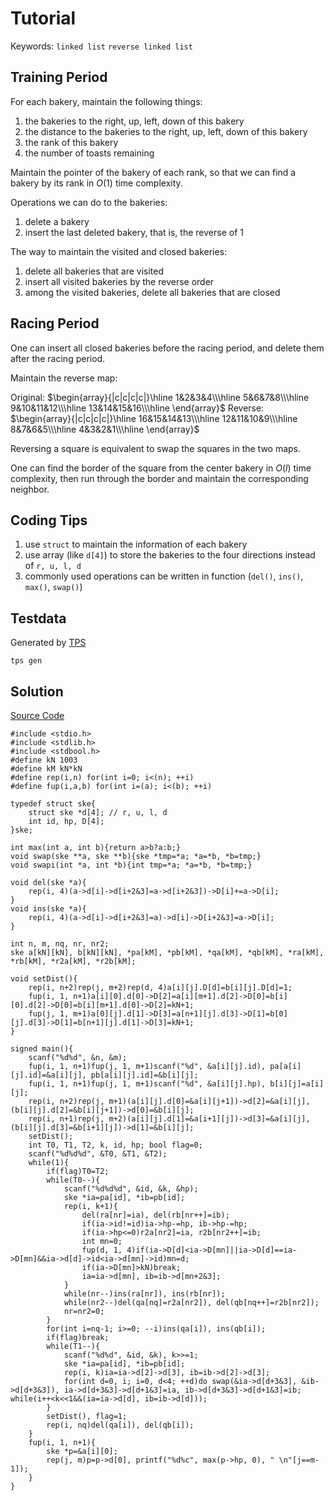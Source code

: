 # Tutorial

Keywords: ```linked list``` ```reverse linked list```

## Training Period

For each bakery, maintain the following things:
1. the bakeries to the right, up, left, down of this bakery
2. the distance to the bakeries to the right, up, left, down of this bakery
3. the rank of this bakery
4. the number of toasts remaining

Maintain the pointer of the bakery of each rank, so that we can find a bakery by its rank in $O(1)$ time complexity.

Operations we can do to the bakeries:
1. delete a bakery
2. insert the last deleted bakery, that is, the reverse of 1

The way to maintain the visited and closed bakeries:
1. delete all bakeries that are visited
2. insert all visited bakeries by the reverse order
3. among the visited bakeries, delete all bakeries that are closed

## Racing Period

One can insert all closed bakeries before the racing period, and delete them after the racing period.

Maintain the reverse map:

Original: $\begin{array}{|c|c|c|c|}\hline
1&2&3&4\\\hline
5&6&7&8\\\hline
9&10&11&12\\\hline
13&14&15&16\\\hline
\end{array}$ Reverse: $\begin{array}{|c|c|c|c|}\hline
16&15&14&13\\\hline
12&11&10&9\\\hline
8&7&6&5\\\hline
4&3&2&1\\\hline
\end{array}$

Reversing a square is equivalent to swap the squares in the two maps.

One can find the border of the square from the center bakery in $O(l)$ time complexity, then run through the border and maintain the corresponding neighbor.

## Coding Tips

1. use ```struct``` to maintain the information of each bakery
2. use array (like ```d[4]```) to store the bakeries to the four directions instead of ```r, u, l, d```
3. commonly used operations can be written in function (```del()```, ```ins()```, ```max()```, ```swap()```)

## Testdata

Generated by [TPS](https://github.com/ioi-2017/tps)
```
tps gen
```

## Solution

[Source Code](./solution/sol.cpp)

```cpp=
#include <stdio.h>
#include <stdlib.h>
#include <stdbool.h>
#define kN 1003
#define kM kN*kN
#define rep(i,n) for(int i=0; i<(n); ++i)
#define fup(i,a,b) for(int i=(a); i<(b); ++i)

typedef struct ske{
	struct ske *d[4]; // r, u, l, d
	int id, hp, D[4];
}ske;

int max(int a, int b){return a>b?a:b;}
void swap(ske **a, ske **b){ske *tmp=*a; *a=*b, *b=tmp;}
void swapi(int *a, int *b){int tmp=*a; *a=*b, *b=tmp;}

void del(ske *a){
	rep(i, 4)(a->d[i]->d[i+2&3]=a->d[i+2&3])->D[i]+=a->D[i];
}
void ins(ske *a){
	rep(i, 4)(a->d[i]->d[i+2&3]=a)->d[i]->D[i+2&3]=a->D[i];
}

int n, m, nq, nr, nr2;
ske a[kN][kN], b[kN][kN], *pa[kM], *pb[kM], *qa[kM], *qb[kM], *ra[kM], *rb[kM], *r2a[kM], *r2b[kM];

void setDist(){
	rep(i, n+2)rep(j, m+2)rep(d, 4)a[i][j].D[d]=b[i][j].D[d]=1;
	fup(i, 1, n+1)a[i][0].d[0]->D[2]=a[i][m+1].d[2]->D[0]=b[i][0].d[2]->D[0]=b[i][m+1].d[0]->D[2]=kN+1;
	fup(j, 1, m+1)a[0][j].d[1]->D[3]=a[n+1][j].d[3]->D[1]=b[0][j].d[3]->D[1]=b[n+1][j].d[1]->D[3]=kN+1;
}

signed main(){
	scanf("%d%d", &n, &m);
	fup(i, 1, n+1)fup(j, 1, m+1)scanf("%d", &a[i][j].id), pa[a[i][j].id]=&a[i][j], pb[a[i][j].id]=&b[i][j];
	fup(i, 1, n+1)fup(j, 1, m+1)scanf("%d", &a[i][j].hp), b[i][j]=a[i][j];
	rep(i, n+2)rep(j, m+1)(a[i][j].d[0]=&a[i][j+1])->d[2]=&a[i][j], (b[i][j].d[2]=&b[i][j+1])->d[0]=&b[i][j];
	rep(i, n+1)rep(j, m+2)(a[i][j].d[1]=&a[i+1][j])->d[3]=&a[i][j], (b[i][j].d[3]=&b[i+1][j])->d[1]=&b[i][j];
	setDist();
	int T0, T1, T2, k, id, hp; bool flag=0;
	scanf("%d%d%d", &T0, &T1, &T2);
	while(1){
		if(flag)T0=T2;
		while(T0--){
			scanf("%d%d%d", &id, &k, &hp);
			ske *ia=pa[id], *ib=pb[id];
			rep(i, k+1){
				del(ra[nr]=ia), del(rb[nr++]=ib);
				if(ia->id!=id)ia->hp-=hp, ib->hp-=hp;
				if(ia->hp<=0)r2a[nr2]=ia, r2b[nr2++]=ib;
				int mn=0;
				fup(d, 1, 4)if(ia->D[d]<ia->D[mn]||ia->D[d]==ia->D[mn]&&ia->d[d]->id<ia->d[mn]->id)mn=d;
				if(ia->D[mn]>kN)break;
				ia=ia->d[mn], ib=ib->d[mn+2&3];
			}
			while(nr--)ins(ra[nr]), ins(rb[nr]);
			while(nr2--)del(qa[nq]=r2a[nr2]), del(qb[nq++]=r2b[nr2]);
			nr=nr2=0;
		}
		for(int i=nq-1; i>=0; --i)ins(qa[i]), ins(qb[i]);
		if(flag)break;
		while(T1--){
			scanf("%d%d", &id, &k), k>>=1;
			ske *ia=pa[id], *ib=pb[id];
			rep(i, k)ia=ia->d[2]->d[3], ib=ib->d[2]->d[3];
			for(int d=0, i; i=0, d<4; ++d)do swap(&ia->d[d+3&3], &ib->d[d+3&3]), ia->d[d+3&3]->d[d+1&3]=ia, ib->d[d+3&3]->d[d+1&3]=ib; while(i++<k<<1&&(ia=ia->d[d], ib=ib->d[d]));
		}
		setDist(), flag=1;
		rep(i, nq)del(qa[i]), del(qb[i]);
	}
	fup(i, 1, n+1){
		ske *p=&a[i][0];
		rep(j, m)p=p->d[0], printf("%d%c", max(p->hp, 0), " \n"[j==m-1]);
	}
}
```

